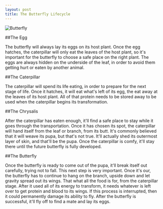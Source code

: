 ```yaml
---
layout: post
title: The Butterfly Lifecycle
---
```


![Butterfly](/images/Butterfly.jpg)

##The Egg

The butterfly will always lay its eggs on its host plant. Once the egg hatches, the caterpillar will only eat the leaves of the host plant, so it's important for the butterfly to choose a safe place on the right plant. The eggs are always hidden on the underside of the leaf, in order to avoid them getting hurt or eaten by another animal.

##The Caterpillar 

The caterpillar will spend its life eating, in order to prepare for the next stage of life. Once it hatches, it will eat what's left of its egg, the eat away at the leaves of its host plant. All of that protein needs to be stored away to be used when the caterpillar begins its transformation.

##The Chrysalis

After the caterpillar has eaten enough, it'll find a safe place to stay while it goes through the transportation. Once it has chosen its spot, the caterpillar will hand itself from the leaf or branch, from its butt. It's commonly believed that it will weave its pupa, but that's not true. It'll actually shed its outermost layer of skin, and that'll be the pupa. Once the caterpillar is comfy, it'll stay there until the future butterfly is fully developed.

##The Butterfly

Once the butterfly is ready to come out of the pupa, it'll break itself out carefully, trying not to fall. This next step is very important. Once it's our, the butterfly has to continue to hang on the branch, upside down and let gravity spread out its wings. That what all the food is for, from the caterpillar stage. After it used all of its energy to transform, it needs whatever is left over to get protein and blood to its wings. If this process is interrupted, then it could permanently damage its ability to fly. After the butterfly is successful, it'll fly off to find a mate and lay its eggs.
